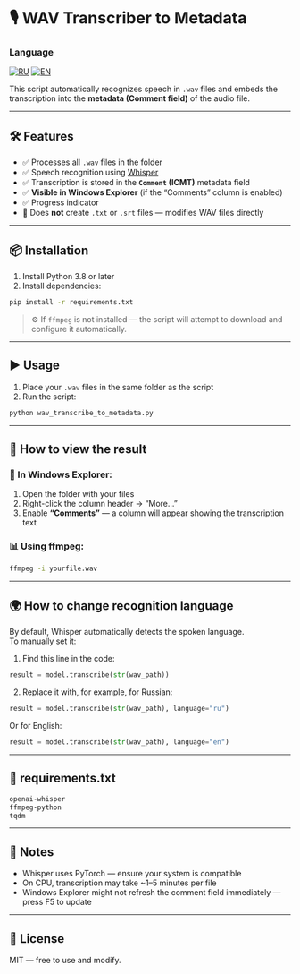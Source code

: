 # 🎙️ WAV Transcriber to Metadata

### Language

[![RU](https://img.shields.io/badge/lang-ru-red)](https://github.com/koonclsx/WAV-Transcriber-to-Metadata/blob/main/README.md)
[![EN](https://img.shields.io/badge/lang-en-green)](https://github.com/koonclsx/WAV-Transcriber-to-Metadata/blob/main/README.en.md)

This script automatically recognizes speech in `.wav` files and embeds the transcription into the **metadata (Comment field)** of the audio file.

---

## 🛠 Features

- ✅ Processes all `.wav` files in the folder
- ✅ Speech recognition using [Whisper](https://github.com/openai/whisper)
- ✅ Transcription is stored in the **`Comment` (ICMT)** metadata field
- ✅ **Visible in Windows Explorer** (if the “Comments” column is enabled)
- ✅ Progress indicator
- 🚫 Does **not** create `.txt` or `.srt` files — modifies WAV files directly

---

## 📦 Installation

1. Install Python 3.8 or later  
2. Install dependencies:

```bash
pip install -r requirements.txt
```

> ⚙️ If `ffmpeg` is not installed — the script will attempt to download and configure it automatically.

---

## ▶️ Usage

1. Place your `.wav` files in the same folder as the script  
2. Run the script:

```bash
python wav_transcribe_to_metadata.py
```

---

## 🧾 How to view the result

### 📁 In Windows Explorer:

1. Open the folder with your files  
2. Right-click the column header → “More...”  
3. Enable **“Comments”** — a column will appear showing the transcription text

### 📊 Using ffmpeg:

```bash
ffmpeg -i yourfile.wav
```

---

## 🌍 How to change recognition language

By default, Whisper automatically detects the spoken language.  
To manually set it:

1. Find this line in the code:

```python
result = model.transcribe(str(wav_path))
```

2. Replace it with, for example, for Russian:

```python
result = model.transcribe(str(wav_path), language="ru")
```

Or for English:

```python
result = model.transcribe(str(wav_path), language="en")
```

---

## 📄 requirements.txt

```txt
openai-whisper
ffmpeg-python
tqdm
```

---

## 📌 Notes

- Whisper uses PyTorch — ensure your system is compatible  
- On CPU, transcription may take ~1–5 minutes per file  
- Windows Explorer might not refresh the comment field immediately — press F5 to update

---

## 📜 License

MIT — free to use and modify.

